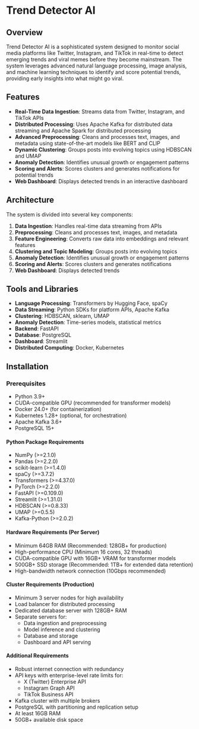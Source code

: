 # Trend Detector AI

## Overview

Trend Detector AI is a sophisticated system designed to monitor social media platforms like Twitter, Instagram, and TikTok in real-time to detect emerging trends and viral memes before they become mainstream. The system leverages advanced natural language processing, image analysis, and machine learning techniques to identify and score potential trends, providing early insights into what might go viral.

## Features

- **Real-Time Data Ingestion**: Streams data from Twitter, Instagram, and TikTok APIs
- **Distributed Processing**: Uses Apache Kafka for distributed data streaming and Apache Spark for distributed processing
- **Advanced Preprocessing**: Cleans and processes text, images, and metadata using state-of-the-art models like BERT and CLIP
- **Dynamic Clustering**: Groups posts into evolving topics using HDBSCAN and UMAP
- **Anomaly Detection**: Identifies unusual growth or engagement patterns
- **Scoring and Alerts**: Scores clusters and generates notifications for potential trends
- **Web Dashboard**: Displays detected trends in an interactive dashboard

## Architecture

The system is divided into several key components:

1. **Data Ingestion**: Handles real-time data streaming from APIs
2. **Preprocessing**: Cleans and processes text, images, and metadata
3. **Feature Engineering**: Converts raw data into embeddings and relevant features
4. **Clustering and Topic Modeling**: Groups posts into evolving topics
5. **Anomaly Detection**: Identifies unusual growth or engagement patterns
6. **Scoring and Alerts**: Scores clusters and generates notifications
7. **Web Dashboard**: Displays detected trends

## Tools and Libraries

- **Language Processing**: Transformers by Hugging Face, spaCy
- **Data Streaming**: Python SDKs for platform APIs, Apache Kafka
- **Clustering**: HDBSCAN, sklearn, UMAP
- **Anomaly Detection**: Time-series models, statistical metrics
- **Backend**: FastAPI
- **Database**: PostgreSQL
- **Dashboard**: Streamlit
- **Distributed Computing**: Docker, Kubernetes

## Installation

### Prerequisites

- Python 3.9+
- CUDA-compatible GPU (recommended for transformer models)
- Docker 24.0+ (for containerization)
- Kubernetes 1.28+ (optional, for orchestration)
- Apache Kafka 3.6+
- PostgreSQL 15+

#### Python Package Requirements
- NumPy (>=2.1.0)
- Pandas (>=2.2.0)
- scikit-learn (>=1.4.0)
- spaCy (>=3.7.2)
- Transformers (>=4.37.0)
- PyTorch (>=2.2.0)
- FastAPI (>=0.109.0)
- Streamlit (>=1.31.0)
- HDBSCAN (>=0.8.33)
- UMAP (>=0.5.5)
- Kafka-Python (>=2.0.2)

#### Hardware Requirements (Per Server)
- Minimum 64GB RAM (Recommended: 128GB+ for production)
- High-performance CPU (Minimum 16 cores, 32 threads)
- CUDA-compatible GPU with 16GB+ VRAM for transformer models
- 500GB+ SSD storage (Recommended: 1TB+ for extended data retention)
- High-bandwidth network connection (10Gbps recommended)

#### Cluster Requirements (Production)
- Minimum 3 server nodes for high availability
- Load balancer for distributed processing
- Dedicated database server with 128GB+ RAM
- Separate servers for:
  - Data ingestion and preprocessing
  - Model inference and clustering
  - Database and storage
  - Dashboard and API serving

#### Additional Requirements
- Robust internet connection with redundancy
- API keys with enterprise-level rate limits for:
  - X (Twitter) Enterprise API
  - Instagram Graph API
  - TikTok Business API
- Kafka cluster with multiple brokers
- PostgreSQL with partitioning and replication setup
- At least 16GB RAM
- 50GB+ available disk space
